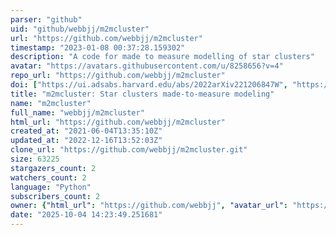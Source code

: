 ```yaml
---
parser: "github"
uid: "github/webbjj/m2mcluster"
url: "https://github.com/webbjj/m2mcluster"
timestamp: "2023-01-08 00:37:28.159302"
description: "A code for made to measure modelling of star clusters"
avatar: "https://avatars.githubusercontent.com/u/8258656?v=4"
repo_url: "https://github.com/webbjj/m2mcluster"
doi: ["https://ui.adsabs.harvard.edu/abs/2022arXiv221206847W", "https://ui.adsabs.harvard.edu/abs/2022ascl.soft12019W/abstract"]
title: "m2mcluster: Star clusters made-to-measure modeling"
name: "m2mcluster"
full_name: "webbjj/m2mcluster"
html_url: "https://github.com/webbjj/m2mcluster"
created_at: "2021-06-04T13:35:10Z"
updated_at: "2022-12-16T13:52:03Z"
clone_url: "https://github.com/webbjj/m2mcluster.git"
size: 63225
stargazers_count: 2
watchers_count: 2
language: "Python"
subscribers_count: 2
owner: {"html_url": "https://github.com/webbjj", "avatar_url": "https://avatars.githubusercontent.com/u/8258656?v=4", "login": "webbjj", "type": "User"}
date: "2025-10-04 14:23:49.251681"
---
```


